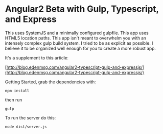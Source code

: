 # Angular2 Beta with Gulp, Typescript, and Express  

This uses SystemJS and a minimally configured gulpfile. This app uses HTML5 location paths.
This app isn't meant to overwhelm you with an intensely complex gulp build system. I tried to be as explicit as possible.
I believe it to be organized well enough for you to create a more robust app.

It's a supplement to this article: 

[http://blog.edenmsg.com/angular2-typescript-gulp-and-expressjs/](http://blog.edenmsg.com/angular2-typescript-gulp-and-expressjs/) 

Getting Started, grab the dependencies with:

`npm install`

then run

`gulp`

To run the server do this:

```shell
node dist/server.js
```

